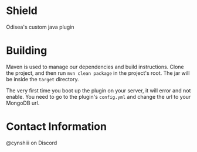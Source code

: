 # Shield
Odisea's custom java plugin

# Building
Maven is used to manage our dependencies and build instructions. Clone the project, and then run `mvn clean package` in
the project's root.
The jar will be inside the `target` directory.

The very first time you boot up the plugin on your server, it will error and not enable. You need to go to the
plugin's `config.yml` and change the url to your MongoDB url.

# Contact Information
@cynshiii on Discord
